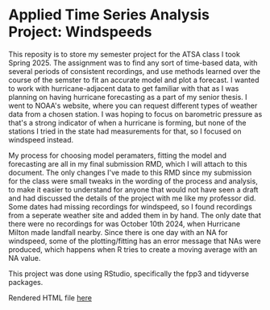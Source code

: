 # Applied Time Series Analysis Project: Windspeeds

This reposity is to store my semester project for the ATSA class I took Spring 2025. The assignment was to find any sort of time-based data, with several periods of consistent recordings, and use methods learned over the course of the semster to fit an accurate model and plot a forecast. I wanted to work with hurricane-adjacent data to get familiar with that as I was planning on having hurricane forecasting as a part of my senior thesis. I went to NOAA's website, where you can request different types of weather data from a chosen station. I was hoping to focus on barometric pressure as that's a strong indicator of when a hurricane is forming, but none of the stations I tried in the state had measurements for that, so I focused on windspeed instead. 

My process for choosing model peramaters, fitting the model and forecasting are all in my final submission RMD, which I will attach to this document. The only changes I've made to this RMD since my submission for the class were small tweaks in the wording of the process and analysis, to make it easier to understand for anyone that would not have seen a draft and had discussed the details of the project with me like my professor did. Some dates had missing recordings for windspeed, so I found recordings from a seperate weather site and added them in by hand. The only date that there were no recordings for was October 10th 2024, when Hurricane Milton made landfall nearby. Since there is one day with an NA for windspeed, some of the plotting/fitting has an error message that NAs were produced, which happens when R tries to create a moving average with an NA value. 

This project was done using RStudio, specifically the fpp3 and tidyverse packages. 

Rendered HTML file [here](http://rpubs.com/sd-karim/1329220)
